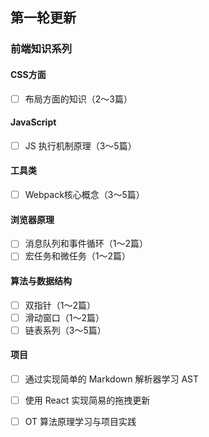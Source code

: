 ## 第一轮更新

### 前端知识系列

#### CSS方面

- [ ] 布局方面的知识（2～3篇）

#### JavaScript 

- [ ] JS 执行机制原理（3～5篇）

#### 工具类

- [ ] Webpack核心概念（3～5篇）

#### 浏览器原理

- [ ] 消息队列和事件循环（1～2篇）
- [ ] 宏任务和微任务（1～2篇）

#### 算法与数据结构

- [ ] 双指针（1～2篇）
- [ ] 滑动窗口（1～2篇）
- [ ] 链表系列（3～5篇）

#### 项目

- [ ] 通过实现简单的 Markdown 解析器学习 AST
- [ ] 使用 React 实现简易的拖拽更新
- [ ] OT 算法原理学习与项目实践

